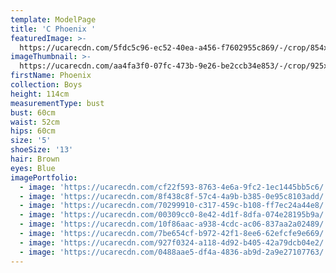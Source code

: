 ```yaml
---
template: ModelPage
title: 'C Phoenix '
featuredImage: >-
  https://ucarecdn.com/5fdc5c96-ec52-40ea-a456-f7602955c869/-/crop/854x586/0,329/-/preview/
imageThumbnail: >-
  https://ucarecdn.com/aa4fa3f0-07fc-473b-9e26-be2ccb34e853/-/crop/925x1463/248,230/-/preview/
firstName: Phoenix
collection: Boys
height: 114cm
measurementType: bust
bust: 60cm
waist: 52cm
hips: 60cm
size: '5'
shoeSize: '13'
hair: Brown
eyes: Blue
imagePortfolio:
  - image: 'https://ucarecdn.com/cf22f593-8763-4e6a-9fc2-1ec1445bb5c6/'
  - image: 'https://ucarecdn.com/8f438c8f-57c4-4a9b-b385-0e95c8103add/'
  - image: 'https://ucarecdn.com/70299910-c317-459c-b108-ff7ec24a44e8/'
  - image: 'https://ucarecdn.com/00309cc0-8e42-4d1f-8dfa-074e28195b9a/'
  - image: 'https://ucarecdn.com/10f86aac-a938-4cdc-ac06-837aa2a02489/'
  - image: 'https://ucarecdn.com/7be654cf-b972-42f1-8ee6-62efcfe9e669/'
  - image: 'https://ucarecdn.com/927f0324-a118-4d92-b405-42a79dcb04e2/'
  - image: 'https://ucarecdn.com/0488aae5-df4a-4836-ab9d-2a9e27107763/'
---
```


